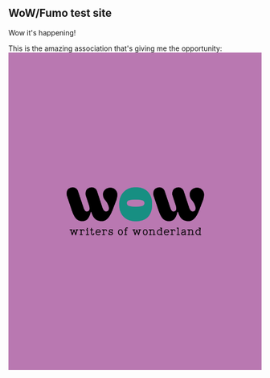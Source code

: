 ## WoW/Fumo test site

Wow it's happening!

This is the amazing association that's giving me the opportunity:
![Book logo](/Pictures/WowPink.png)
